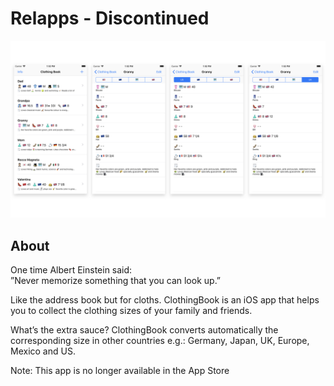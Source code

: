 # Relapps - Discontinued


![Screenshots](./assets/screenshots.jpeg)


## About

One time Albert Einstein said:<br/> ”Never memorize something that you can look up.”

Like the address book but for cloths. ClothingBook is an iOS app that helps you to collect the clothing sizes of your family and friends. 

What’s the extra sauce? ClothingBook converts automatically the corresponding size in other countries e.g.: Germany, Japan, UK, Europe, Mexico and US.

Note: This app is no longer available in the App Store